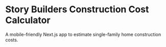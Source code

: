 # Story Builders Construction Cost Calculator

A mobile-friendly Next.js app to estimate single-family home construction costs.
<!-- trigger redeploy -->
